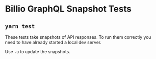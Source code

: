 # Billio GraphQL Snapshot Tests

## `yarn test`

These tests take snapshots of API responses. To run them correctly you need to have already started a local dev server.

Use `-u` to update the snapshots.
